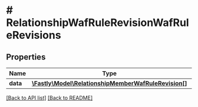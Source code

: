 # # RelationshipWafRuleRevisionWafRuleRevisions

## Properties

Name | Type | Description | Notes
------------ | ------------- | ------------- | -------------
**data** | [**\Fastly\Model\RelationshipMemberWafRuleRevision[]**](RelationshipMemberWafRuleRevision.md) |  | [optional]

[[Back to API list]](../../README.md#endpoints) [[Back to README]](../../README.md)
